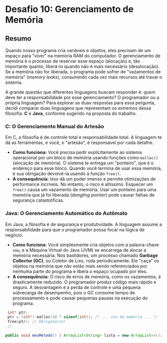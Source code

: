 # Desafio 10: Gerenciamento de Memória

## Resumo

Quando nosso programa cria variáveis e objetos, eles precisam de um espaço para "viver" na memória RAM do computador. O gerenciamento de memória é o processo de reservar esse espaço (alocação) e, tão importante quanto, liberá-lo quando não é mais necessário (desalocação). Se a memória não for liberada, o programa pode sofrer de "vazamentos de memória" (*memory leaks*), consumindo cada vez mais recursos até travar o sistema.

A grande questão que diferentes linguagens buscam responder é: *quem* deve ter a responsabilidade por esse gerenciamento? O programador ou a própria linguagem? Para explorar as duas respostas para essa pergunta, decidi comparar duas linguagens que representam os extremos dessa filosofia: **C** e **Java**, conforme sugerido na proposta do trabalho.

### C: O Gerenciamento Manual do Artesão

Em C, a filosofia é de controle total e responsabilidade total. A linguagem te dá as ferramentas, e você, o "artesão", é responsável por cada detalhe.

* **Como funciona:** Você precisa pedir explicitamente ao sistema operacional por um bloco de memória usando funções como `malloc()` (alocação de memória). O sistema te entrega um "ponteiro", que é o endereço para esse bloco. Quando você termina de usar essa memória, é sua obrigação devolvê-la usando a função `free()`.
* **A consequência:** Isso dá um poder imenso e permite otimizações de performance incríveis. No entanto, o risco é altíssimo. Esquecer um `free()` causa um vazamento de memória. Usar um ponteiro para uma memória que já foi liberada (*dangling pointer*) pode causar falhas de segurança catastróficas.

### Java: O Gerenciamento Automático do Autômato

Em Java, a filosofia é de segurança e produtividade. A linguagem assume a responsabilidade para que o programador possa focar na lógica de negócio.

* **Como funciona:** Você simplesmente cria objetos com a palavra-chave `new`, e a Máquina Virtual do Java (JVM) se encarrega de alocar a memória necessária. Nos bastidores, um processo chamado **Garbage Collector (GC)**, ou Coletor de Lixo, roda periodicamente. Ele "caça" os objetos na memória que não estão mais sendo referenciados por nenhuma parte do programa e libera o espaço ocupado por eles.
* **A consequência:** O risco de erros de memória, como os vazamentos, é drasticamente reduzido. O programador produz código mais rápido e seguro. A desvantagem é a perda de controle e uma pequena sobrecarga de desempenho, pois o GC consome tempo de processamento e pode causar pequenas pausas na execução do programa.


 ```c 
  int* ptr; 
  ptr = (int*) malloc(10 * sizeof(int)); /* ... uso da memória ... */ 
  free(ptr); // Obrigatório! 
  // 
  ``` 

  ```java 
  public void meuMetodo() { ArrayList<String> lista = new ArrayList<>(); /* ... uso da lista ... */ // A memória será liberada pelo GC. } ``` 
